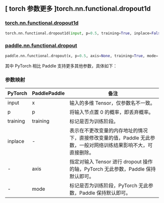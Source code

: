 ## [ torch 参数更多 ]torch.nn.functional.dropout1d

### [torch.nn.functional.dropout1d](https://pytorch.org/docs/stable/generated/torch.nn.functional.dropout1d.html#torch.nn.functional.dropout1d)

```python
torch.nn.functional.dropout1d(input, p=0.5, training=True, inplace=False)
```

### [paddle.nn.functional.dropout](https://www.paddlepaddle.org.cn/documentation/docs/zh/develop/api/paddle/nn/functional/dropout_cn.html)

```python
paddle.nn.functional.dropout(x, p=0.5, axis=None, training=True, mode='upscale_in_train', name=None)
```

其中 PyTorch 相比 Paddle 支持更多其他参数，具体如下：
### 参数映射
| PyTorch  | PaddlePaddle | 备注                                                                                                            |
| -------- | ------------ | --------------------------------------------------------------------------------------------------------------- |
| input    | x            | 输入的多维 Tensor，仅参数名不一致。                                                                             |
| p        | p            | 将输入节点置 0 的概率，即丢弃概率。                                                                             |
| training | training     | 标记是否为训练阶段。                                                                                            |
| inplace  | -            | 表示在不更改变量的内存地址的情况下，直接修改变量的值，Paddle 无此参数，一般对网络训练结果影响不大，可直接删除。 |
| -        | axis         | 指定对输入 Tensor 进行 dropout 操作的轴，PyTorch 无此参数，Paddle 保持默认即可。                                |
| -        | mode         | 标记是否为训练阶段，PyTorch 无此参数，Paddle 保持默认即可。                                                     |
